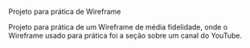 Projeto para prática de Wireframe

Projeto para prática de um Wireframe de média fidelidade, onde o Wireframe usado para prática foi a seção sobre um canal do YouTube.
